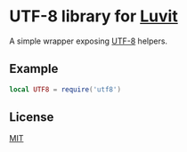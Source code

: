 UTF-8 library for [Luvit](https://github.com/luvit/luvit)
====

A simple wrapper exposing [UTF-8](http://luaforge.net/projects/sln/) helpers.

Example
-------

```lua
local UTF8 = require('utf8')
```

License
-------

[MIT](utf8/license.txt)
